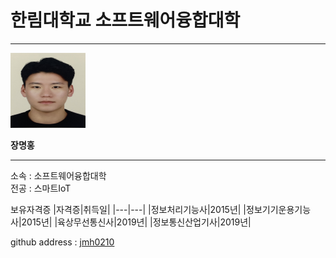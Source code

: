 # 한림대학교 소프트웨어융합대학
---
<img src = 증명사진.jpg height = 120 width = 120>

**장명홍**

---

소속 : 소프트웨어융합대학   
전공 : 스마트IoT  

보유자격증
|자격증|취득일|
|---|---|
|정보처리기능사|2015년|
|정보기기운용기능사|2015년|
|육상무선통신사|2019년|
|정보통신산업기사|2019년|

github address : [jmh0210][github]

[github]:http://github.com/jmh0210
